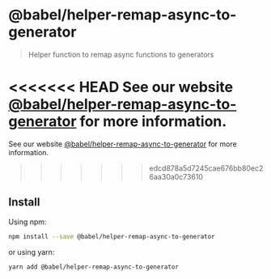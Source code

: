 # @babel/helper-remap-async-to-generator

> Helper function to remap async functions to generators

<<<<<<< HEAD
See our website [@babel/helper-remap-async-to-generator](https://babeljs.io/docs/en/babel-helper-remap-async-to-generator) for more information.
=======
See our website [@babel/helper-remap-async-to-generator](https://babeljs.io/docs/babel-helper-remap-async-to-generator) for more information.
>>>>>>> edcd878a5d7245cae676bb80ec26aa30a0c73610

## Install

Using npm:

```sh
npm install --save @babel/helper-remap-async-to-generator
```

or using yarn:

```sh
yarn add @babel/helper-remap-async-to-generator
```
